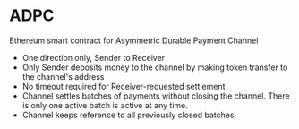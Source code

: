 # ADPC
Ethereum smart contract for Asymmetric Durable Payment Channel 

- One direction only, Sender to Receiver
- Only Sender deposits money to the channel by making token transfer to the channel's address
- No timeout required for Receiver-requested settlement
- Channel settles batches of payments without closing the channel. There is only one active batch is active at any time.
- Channel keeps reference to all previously closed batches.
